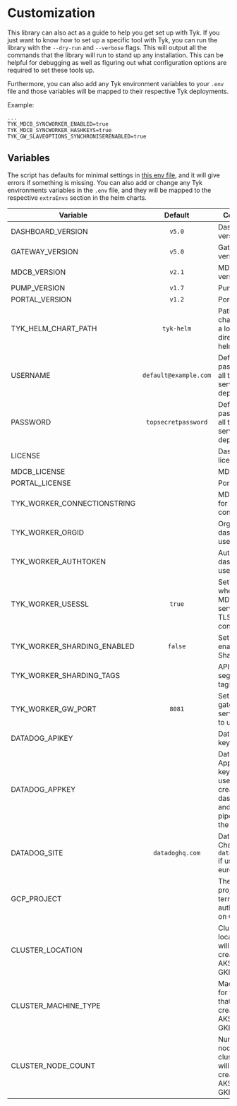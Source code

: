 # Customization
This library can also act as a guide to help you get set up with Tyk. If you just want to know how to set up a specific
tool with Tyk, you can run the library with the `--dry-run` and `--verbose` flags. This will output all the commands that
the library will run to stand up any installation. This can be helpful for debugging as well as figuring out what
configuration options are required to set these tools up.

Furthermore, you can also add any Tyk environment variables to your `.env` file and those variables will be mapped to
their respective Tyk deployments.

Example:
```
...
TYK_MDCB_SYNCWORKER_ENABLED=true
TYK_MDCB_SYNCWORKER_HASHKEYS=true
TYK_GW_SLAVEOPTIONS_SYNCHRONISERENABLED=true
```

## Variables
The script has defaults for minimal settings in [this env file](https://github.com/TykTechnologies/tyk-k8s-demo/blob/v2/.env.example),
and it will give errors if something is missing.
You can also add or change any Tyk environments variables in the `.env` file,
and they will be mapped to the respective `extraEnvs` section in the helm charts.

| Variable                    |        Default        | Comments                                                                                           |
|-----------------------------|:---------------------:|----------------------------------------------------------------------------------------------------|
| DASHBOARD_VERSION           |        `v5.0`         | Dashboard version                                                                                  |
| GATEWAY_VERSION             |        `v5.0`         | Gateway version                                                                                    |
| MDCB_VERSION                |        `v2.1`         | MDCB version                                                                                       |
| PUMP_VERSION                |        `v1.7`         | Pump version                                                                                       |
| PORTAL_VERSION              |        `v1.2`         | Portal version                                                                                     |
| TYK_HELM_CHART_PATH         |      `tyk-helm`       | Path to charts, can be a local directory or a helm repo                                            |
| USERNAME                    | `default@example.com` | Default password for all the services deployed                                                     |
| PASSWORD                    |  `topsecretpassword`  | Default password for all the services deployed                                                     |
| LICENSE                     |                       | Dashboard license                                                                                  |
| MDCB_LICENSE                |                       | MDCB license                                                                                       |
| PORTAL_LICENSE              |                       | Portal license                                                                                     |
| TYK_WORKER_CONNECTIONSTRING |                       | MDCB URL for worker connection                                                                     |
| TYK_WORKER_ORGID            |                       | Org ID of dashboard user                                                                           |
| TYK_WORKER_AUTHTOKEN        |                       | Auth token of dashboard user                                                                       |
| TYK_WORKER_USESSL           |        `true`         | Set to `true` when the MDCB is serving on a TLS connection                                         |
| TYK_WORKER_SHARDING_ENABLED |        `false`        | Set to `true` to enable API Sharding                                                               |
| TYK_WORKER_SHARDING_TAGS    |                       | API Gateway segmentation tags                                                                      |
| TYK_WORKER_GW_PORT          |        `8081`         | Set the gateway service port to use                                                                |
| DATADOG_APIKEY              |                       | Datadog API key                                                                                    |
| DATADOG_APPKEY              |                       | Datadog Application key. This is used to create a dashboard and create a pipeline for the Tyk logs |
| DATADOG_SITE                |    `datadoghq.com`    | Datadog site. Change to `datadoghq.eu` if using the european site                                  |
| GCP_PROJECT                 |                       | The GCP project for terraform authentication on GCP                                                |
| CLUSTER_LOCATION            |                       | Cluster location that will be created on AKS, EKS, or GKE                                          |
| CLUSTER_MACHINE_TYPE        |                       | Machine type for the cluster that will be created on AKS, EKS, or GKE                              |
| CLUSTER_NODE_COUNT          |                       | Number of nodes for the cluster that will be created on AKS, EKS, or GKE                           |
